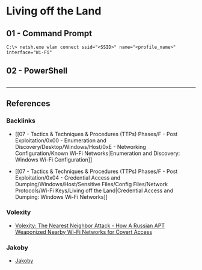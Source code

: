 # Living off the Land

## 01 - Command Prompt

```
C:\> netsh.exe wlan connect ssid="<SSID>" name="<profile_name>" interface="Wi-Fi"
```

## 02 - PowerShell

```

```

---
## References

### Backlinks

- [[07 - Tactics & Techniques & Procedures (TTPs) Phases/F - Post Exploitation/0x00 - Enumeration and Discovery/Desktop/Windows/Host/0xE - Networking Configuration/Known Wi-Fi Networks|Enumeration and Discovery: Windows Wi-Fi Configuration]]

- [[07 - Tactics & Techniques & Procedures (TTPs) Phases/F - Post Exploitation/0x04 - Credential Access and Dumping/Windows/Host/Sensitive Files/Config Files/Network Protocols/Wi-Fi Keys/Living off the Land|Credential Access and Dumping: Windows Wi-Fi Networks]]

### Volexity

- [Volexity: The Nearest Neighbor Attack - How A Russian APT Weaponized Nearby Wi-Fi Networks for Covert Access](https://www.volexity.com/blog/2024/11/22/the-nearest-neighbor-attack-how-a-russian-apt-weaponized-nearby-wi-fi-networks-for-covert-access/)

### Jakoby

- [Jakoby](https://github.com/I-Am-Jakoby/PowerShell-for-Hackers/blob/main/Functions/Add-Network.md)
